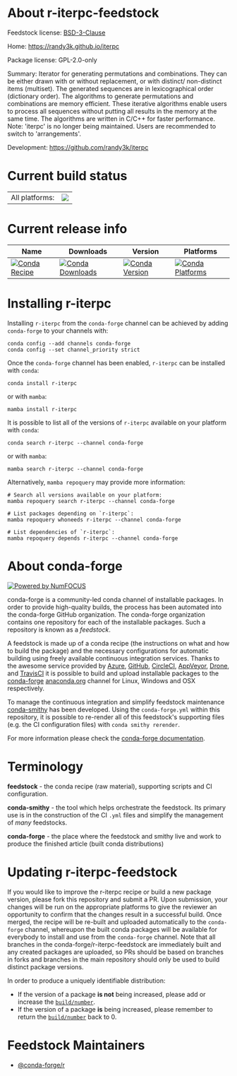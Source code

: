 About r-iterpc-feedstock
========================

Feedstock license: [BSD-3-Clause](https://github.com/conda-forge/r-iterpc-feedstock/blob/main/LICENSE.txt)

Home: https://randy3k.github.io/iterpc

Package license: GPL-2.0-only

Summary: Iterator for generating permutations and combinations. They can be either drawn with or without replacement, or with distinct/ non-distinct items (multiset). The generated sequences are in lexicographical order (dictionary order). The algorithms to generate permutations and combinations are memory efficient. These iterative algorithms enable users to process all sequences without putting all results in the memory at the same time. The algorithms are written in C/C++ for faster performance. Note: 'iterpc' is no longer being maintained. Users are recommended to switch to 'arrangements'.

Development: https://github.com/randy3k/iterpc

Current build status
====================


<table><tr><td>All platforms:</td>
    <td>
      <a href="https://dev.azure.com/conda-forge/feedstock-builds/_build/latest?definitionId=22877&branchName=main">
        <img src="https://dev.azure.com/conda-forge/feedstock-builds/_apis/build/status/r-iterpc-feedstock?branchName=main">
      </a>
    </td>
  </tr>
</table>

Current release info
====================

| Name | Downloads | Version | Platforms |
| --- | --- | --- | --- |
| [![Conda Recipe](https://img.shields.io/badge/recipe-r--iterpc-green.svg)](https://anaconda.org/conda-forge/r-iterpc) | [![Conda Downloads](https://img.shields.io/conda/dn/conda-forge/r-iterpc.svg)](https://anaconda.org/conda-forge/r-iterpc) | [![Conda Version](https://img.shields.io/conda/vn/conda-forge/r-iterpc.svg)](https://anaconda.org/conda-forge/r-iterpc) | [![Conda Platforms](https://img.shields.io/conda/pn/conda-forge/r-iterpc.svg)](https://anaconda.org/conda-forge/r-iterpc) |

Installing r-iterpc
===================

Installing `r-iterpc` from the `conda-forge` channel can be achieved by adding `conda-forge` to your channels with:

```
conda config --add channels conda-forge
conda config --set channel_priority strict
```

Once the `conda-forge` channel has been enabled, `r-iterpc` can be installed with `conda`:

```
conda install r-iterpc
```

or with `mamba`:

```
mamba install r-iterpc
```

It is possible to list all of the versions of `r-iterpc` available on your platform with `conda`:

```
conda search r-iterpc --channel conda-forge
```

or with `mamba`:

```
mamba search r-iterpc --channel conda-forge
```

Alternatively, `mamba repoquery` may provide more information:

```
# Search all versions available on your platform:
mamba repoquery search r-iterpc --channel conda-forge

# List packages depending on `r-iterpc`:
mamba repoquery whoneeds r-iterpc --channel conda-forge

# List dependencies of `r-iterpc`:
mamba repoquery depends r-iterpc --channel conda-forge
```


About conda-forge
=================

[![Powered by
NumFOCUS](https://img.shields.io/badge/powered%20by-NumFOCUS-orange.svg?style=flat&colorA=E1523D&colorB=007D8A)](https://numfocus.org)

conda-forge is a community-led conda channel of installable packages.
In order to provide high-quality builds, the process has been automated into the
conda-forge GitHub organization. The conda-forge organization contains one repository
for each of the installable packages. Such a repository is known as a *feedstock*.

A feedstock is made up of a conda recipe (the instructions on what and how to build
the package) and the necessary configurations for automatic building using freely
available continuous integration services. Thanks to the awesome service provided by
[Azure](https://azure.microsoft.com/en-us/services/devops/), [GitHub](https://github.com/),
[CircleCI](https://circleci.com/), [AppVeyor](https://www.appveyor.com/),
[Drone](https://cloud.drone.io/welcome), and [TravisCI](https://travis-ci.com/)
it is possible to build and upload installable packages to the
[conda-forge](https://anaconda.org/conda-forge) [anaconda.org](https://anaconda.org/)
channel for Linux, Windows and OSX respectively.

To manage the continuous integration and simplify feedstock maintenance
[conda-smithy](https://github.com/conda-forge/conda-smithy) has been developed.
Using the ``conda-forge.yml`` within this repository, it is possible to re-render all of
this feedstock's supporting files (e.g. the CI configuration files) with ``conda smithy rerender``.

For more information please check the [conda-forge documentation](https://conda-forge.org/docs/).

Terminology
===========

**feedstock** - the conda recipe (raw material), supporting scripts and CI configuration.

**conda-smithy** - the tool which helps orchestrate the feedstock.
                   Its primary use is in the construction of the CI ``.yml`` files
                   and simplify the management of *many* feedstocks.

**conda-forge** - the place where the feedstock and smithy live and work to
                  produce the finished article (built conda distributions)


Updating r-iterpc-feedstock
===========================

If you would like to improve the r-iterpc recipe or build a new
package version, please fork this repository and submit a PR. Upon submission,
your changes will be run on the appropriate platforms to give the reviewer an
opportunity to confirm that the changes result in a successful build. Once
merged, the recipe will be re-built and uploaded automatically to the
`conda-forge` channel, whereupon the built conda packages will be available for
everybody to install and use from the `conda-forge` channel.
Note that all branches in the conda-forge/r-iterpc-feedstock are
immediately built and any created packages are uploaded, so PRs should be based
on branches in forks and branches in the main repository should only be used to
build distinct package versions.

In order to produce a uniquely identifiable distribution:
 * If the version of a package **is not** being increased, please add or increase
   the [``build/number``](https://docs.conda.io/projects/conda-build/en/latest/resources/define-metadata.html#build-number-and-string).
 * If the version of a package **is** being increased, please remember to return
   the [``build/number``](https://docs.conda.io/projects/conda-build/en/latest/resources/define-metadata.html#build-number-and-string)
   back to 0.

Feedstock Maintainers
=====================

* [@conda-forge/r](https://github.com/conda-forge/r/)

